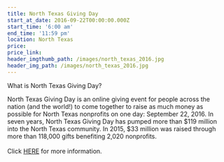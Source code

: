 ```yaml
---
title: North Texas Giving Day
start_at_date: 2016-09-22T00:00:00.000Z
start_time: '6:00 am'
end_time: '11:59 pm'
location: North Texas
price:
price_link:
header_imgthumb_path: /images/north_texas_2016.jpg
header_img_path: /images/north_texas_2016.jpg
---
```



What is North Texas Giving Day?

North Texas Giving Day is an online giving event for people across the nation (and the world!) to come together to raise as much money as possible for North Texas nonprofits on one day: September 22, 2016. In seven years, North Texas Giving Day has pumped more than $119 million into the North Texas community. In 2015, $33 million was raised through more than 118,000 gifts benefiting 2,020 nonprofits.
<br>
<br>Click [HERE](https://northtexasgivingday.org) for more information.
<br>
<br>&nbsp;